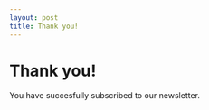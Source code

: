 ```yaml
---
layout: post
title: Thank you!
---
```


Thank you!
==========

You have succesfully subscribed to our newsletter.

